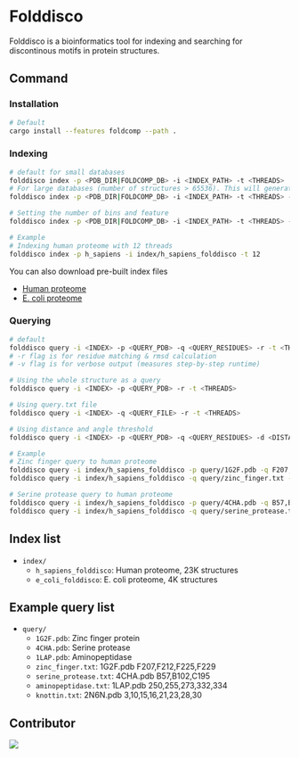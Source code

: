 # Folddisco

Folddisco is a bioinformatics tool for indexing and searching
for discontinous motifs in protein structures.

## Command
### Installation
```bash
# Default
cargo install --features foldcomp --path .
```

### Indexing
```bash
# default for small databases
folddisco index -p <PDB_DIR|FOLDCOMP_DB> -i <INDEX_PATH> -t <THREADS> 
# For large databases (number of structures > 65536). This will generate a 8GB fixed-size offset file
folddisco index -p <PDB_DIR|FOLDCOMP_DB> -i <INDEX_PATH> -t <THREADS> -m big

# Setting the number of bins and feature
folddisco index -p <PDB_DIR|FOLDCOMP_DB> -i <INDEX_PATH> -t <THREADS> -d <DISTANCE_BINS> -a <ANGLE_BINS> -y <FEATURE_TYPE>
```

```bash
# Example
# Indexing human proteome with 12 threads
folddisco index -p h_sapiens -i index/h_sapiens_folddisco -t 12
```

You can also download pre-built index files 
- [Human proteome](https://foldcomp.steineggerlab.workers.dev/h_sapiens_folddisco.tar.gz)
- [E. coli proteome](https://foldcomp.steineggerlab.workers.dev/e_coli_folddisco.tar.gz)

### Querying
```bash
# default
folddisco query -i <INDEX> -p <QUERY_PDB> -q <QUERY_RESIDUES> -r -t <THREADS>
# -r flag is for residue matching & rmsd calculation
# -v flag is for verbose output (measures step-by-step runtime)

# Using the whole structure as a query
folddisco query -i <INDEX> -p <QUERY_PDB> -r -t <THREADS>

# Using query.txt file
folddisco query -i <INDEX> -q <QUERY_FILE> -r -t <THREADS>

# Using distance and angle threshold
folddisco query -i <INDEX> -p <QUERY_PDB> -q <QUERY_RESIDUES> -d <DISTANCE_THRESHOLD> -a <ANGLE_THRESHOLD> -r -t <THREADS>
```

```bash
# Example
# Zinc finger query to human proteome
folddisco query -i index/h_sapiens_folddisco -p query/1G2F.pdb -q F207,F212,F225,F229 -r -d 0.5 -a 5 -t 12
folddisco query -i index/h_sapiens_folddisco -q query/zinc_finger.txt -r -d 0.5 -a 5 -t 12

# Serine protease query to human proteome
folddisco query -i index/h_sapiens_folddisco -p query/4CHA.pdb -q B57,B102,C195 -r -t 12
folddisco query -i index/h_sapiens_folddisco -q query/serine_protease.txt -r -t 12
```


## Index list
- `index/`
  - `h_sapiens_folddisco`: Human proteome, 23K structures
  - `e_coli_folddisco`: E. coli proteome, 4K structures

## Example query list
- `query/`
  - `1G2F.pdb`: Zinc finger protein
  - `4CHA.pdb`: Serine protease
  - `1LAP.pdb`: Aminopeptidase
  - `zinc_finger.txt`: 1G2F.pdb F207,F212,F225,F229
  - `serine_protease.txt`: 4CHA.pdb B57,B102,C195
  - `aminopeptidase.txt`: 1LAP.pdb 250,255,273,332,334
  - `knottin.txt`: 2N6N.pdb 3,10,15,16,21,23,28,30


## Contributor
<a href="https://github.com/steineggerlab/motifsearch/graphs/contributors">
  <img src="https://contributors-img.firebaseapp.com/image?repo=steineggerlab/folddisco" />
</a>
